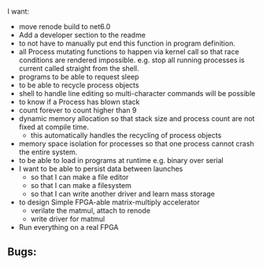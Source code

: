 I want:
- move renode build to net6.0
- Add a developer section to the readme
- to not have to manually put end this function in program definition.
- all Process mutating functions to happen via kernel call so that race conditions are rendered impossible. e.g. stop all running processes is current called straight from the shell.
- programs to be able to request sleep
- to  be able to recycle process objects
- shell to handle line editing so multi-character commands will be possible
- to know if a Process has blown stack
- count forever to count higher than 9
- dynamic memory allocation so that stack size and process count are not fixed at compile time.
  - this automatically handles the recycling of process objects
- memory space isolation for processes so that one process cannot crash the entire system.
- to be able to load in programs at runtime e.g. binary over serial
- I want to be able to persist data between launches
    - so that I can make a file editor
    - so that I can make a filesystem
    - so that I can write another driver and learn mass storage
- to design Simple FPGA-able matrix-multiply accelerator
    - verilate the matmul, attach to renode
    - write driver for matmul
- Run everything on a real FPGA

Bugs:
-
